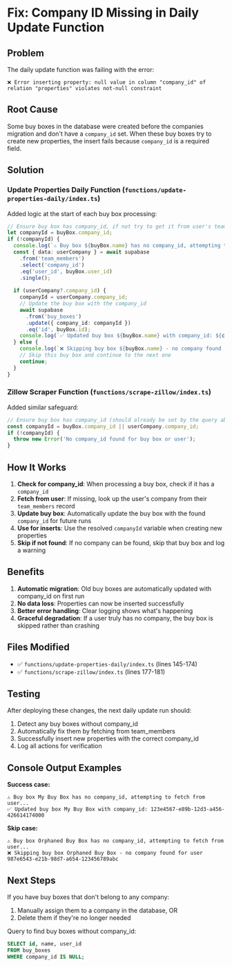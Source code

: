 # Fix: Company ID Missing in Daily Update Function

## Problem
The daily update function was failing with the error:
```
❌ Error inserting property: null value in column "company_id" of relation "properties" violates not-null constraint
```

## Root Cause
Some buy boxes in the database were created before the companies migration and don't have a `company_id` set. When these buy boxes try to create new properties, the insert fails because `company_id` is a required field.

## Solution

### Update Properties Daily Function (`functions/update-properties-daily/index.ts`)

Added logic at the start of each buy box processing:

```typescript
// Ensure buy box has company_id, if not try to get it from user's team membership
let companyId = buyBox.company_id;
if (!companyId) {
  console.log(`⚠️ Buy box ${buyBox.name} has no company_id, attempting to fetch from user...`);
  const { data: userCompany } = await supabase
    .from('team_members')
    .select('company_id')
    .eq('user_id', buyBox.user_id)
    .single();
  
  if (userCompany?.company_id) {
    companyId = userCompany.company_id;
    // Update the buy box with the company_id
    await supabase
      .from('buy_boxes')
      .update({ company_id: companyId })
      .eq('id', buyBox.id);
    console.log(`✅ Updated buy box ${buyBox.name} with company_id: ${companyId}`);
  } else {
    console.log(`❌ Skipping buy box ${buyBox.name} - no company found for user ${buyBox.user_id}`);
    // Skip this buy box and continue to the next one
    continue;
  }
}
```

### Zillow Scraper Function (`functions/scrape-zillow/index.ts`)

Added similar safeguard:

```typescript
// Ensure buy box has company_id (should already be set by the query above, but double check)
const companyId = buyBox.company_id || userCompany.company_id;
if (!companyId) {
  throw new Error('No company_id found for buy box or user');
}
```

## How It Works

1. **Check for company_id**: When processing a buy box, check if it has a `company_id`
2. **Fetch from user**: If missing, look up the user's company from their `team_members` record
3. **Update buy box**: Automatically update the buy box with the found `company_id` for future runs
4. **Use for inserts**: Use the resolved `companyId` variable when creating new properties
5. **Skip if not found**: If no company can be found, skip that buy box and log a warning

## Benefits

1. **Automatic migration**: Old buy boxes are automatically updated with company_id on first run
2. **No data loss**: Properties can now be inserted successfully
3. **Better error handling**: Clear logging shows what's happening
4. **Graceful degradation**: If a user truly has no company, the buy box is skipped rather than crashing

## Files Modified

- ✅ `functions/update-properties-daily/index.ts` (lines 145-174)
- ✅ `functions/scrape-zillow/index.ts` (lines 177-181)

## Testing

After deploying these changes, the next daily update run should:
1. Detect any buy boxes without company_id
2. Automatically fix them by fetching from team_members
3. Successfully insert new properties with the correct company_id
4. Log all actions for verification

## Console Output Examples

**Success case:**
```
⚠️ Buy box My Buy Box has no company_id, attempting to fetch from user...
✅ Updated buy box My Buy Box with company_id: 123e4567-e89b-12d3-a456-426614174000
```

**Skip case:**
```
⚠️ Buy box Orphaned Buy Box has no company_id, attempting to fetch from user...
❌ Skipping buy box Orphaned Buy Box - no company found for user 987e6543-e21b-98d7-a654-123456789abc
```

## Next Steps

If you have buy boxes that don't belong to any company:
1. Manually assign them to a company in the database, OR
2. Delete them if they're no longer needed

Query to find buy boxes without company_id:
```sql
SELECT id, name, user_id 
FROM buy_boxes 
WHERE company_id IS NULL;
```

